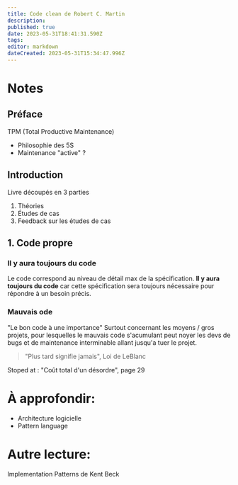 ```yaml
---
title: Code clean de Robert C. Martin
description: 
published: true
date: 2023-05-31T18:41:31.590Z
tags: 
editor: markdown
dateCreated: 2023-05-31T15:34:47.996Z
---
```


# Notes
## Préface
TPM (Total Productive Maintenance)
- Philosophie des 5S
- Maintenance "active" ?
## Introduction
Livre découpés en 3 parties
1. Théories
2. Études de cas
3. Feedback sur les études de cas
## 1. Code propre
### Il y aura toujours du code
Le code correspond au niveau de détail max de la spécification.
**Il y aura toujours du code** car cette spécification sera toujours nécessaire pour répondre à un besoin précis.
### Mauvais ode
"Le bon code à une importance"
Surtout concernant les moyens / gros projets, pour lesquelles le mauvais code s'acumulant peut noyer les devs de bugs et de maintenance interminable allant jusqu'a tuer le projet.
> "Plus tard signifie jamais", Loi de LeBlanc

Stoped at : "Coût total d'un désordre", page 29
# À approfondir:
- Architecture logicielle
- Pattern language

# Autre lecture:
Implementation Patterns de Kent Beck